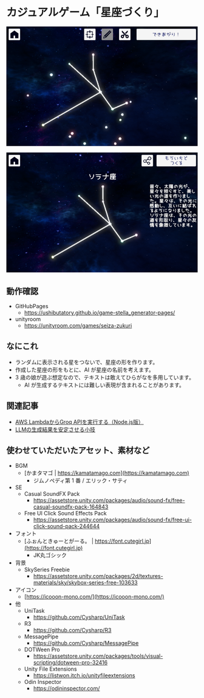 # カジュアルゲーム「星座づくり」

![screenshot1](./images/screenshot1.png)

![screenshot2](./images/screenshot2.png)

## 動作確認

- GitHubPages
  - https://ushibutatory.github.io/game-stella_generator-pages/
- unityroom
  - https://unityroom.com/games/seiza-zukuri

## なにこれ

- ランダムに表示される星をつないで、星座の形を作ります。
- 作成した星座の形をもとに、AI が星座の名前を考えます。
- 3 歳の娘が遊ぶ想定なので、テキストは敢えてひらがなを多用しています。
  - AI が生成するテキストには難しい表現が含まれることがあります。

## 関連記事

- [AWS LambdaからGroq APIを実行する（Node.js版）](https://zenn.dev/ushibutatory/articles/519dd0c63c3f46e2747f)
- [LLMの生成結果を安定させる小技](https://zenn.dev/ushibutatory/articles/508b0fa059eceeb4c945)

## 使わせていただいたアセット、素材など

- BGM
  - [かまタマゴ | https://kamatamago.com](https://kamatamago.com)
    - ジムノペディ第 1 番 / エリック・サティ
- SE
  - Casual SoundFX Pack
    - https://assetstore.unity.com/packages/audio/sound-fx/free-casual-soundfx-pack-164843
  - Free UI Click Sound Effects Pack
    - https://assetstore.unity.com/packages/audio/sound-fx/free-ui-click-sound-pack-244644
- フォント
  - [ふぉんときゅーとがーる。 | https://font.cutegirl.jp](https://font.cutegirl.jp)
    - JK丸ゴシック
- 背景
  - SkySeries Freebie
    - https://assetstore.unity.com/packages/2d/textures-materials/sky/skybox-series-free-103633
- アイコン
  - [https://icooon-mono.com/](https://icooon-mono.com/)
- 他
  - UniTask
    - https://github.com/Cysharp/UniTask
  - R3
    - https://github.com/Cysharp/R3
  - MessagePipe
    - https://github.com/Cysharp/MessagePipe
  - DOTWeen Pro
    - https://assetstore.unity.com/packages/tools/visual-scripting/dotween-pro-32416
  - Unity File Extensions
    - https://listwon.itch.io/unityfileextensions
  - Odin Inspector
    - https://odininspector.com/
